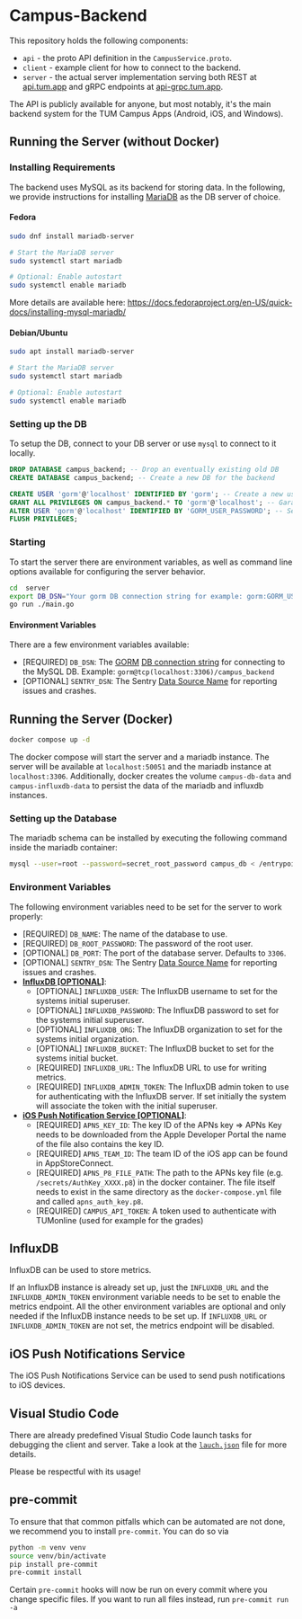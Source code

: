 # Campus-Backend

This repository holds the following components:
* `api` - the proto API definition in the `CampusService.proto`.
* `client` - example client for how to connect to the backend.
* `server` - the actual server implementation serving both REST at [api.tum.app](https://api.tum.app)
  and gRPC endpoints at [api-grpc.tum.app](https://api-grpc.tum.app).

The API is publicly available for anyone, but most notably, it's the main backend system for the TUM Campus Apps (Android, iOS, and Windows).

## Running the Server (without Docker)

### Installing Requirements

The backend uses MySQL as its backend for storing data.
In the following, we provide instructions for installing [MariaDB](https://mariadb.org/) as the DB server of choice.

#### Fedora

```bash
sudo dnf install mariadb-server

# Start the MariaDB server
sudo systemctl start mariadb

# Optional: Enable autostart
sudo systemctl enable mariadb
```

More details are available here: https://docs.fedoraproject.org/en-US/quick-docs/installing-mysql-mariadb/

#### Debian/Ubuntu

```bash
sudo apt install mariadb-server

# Start the MariaDB server
sudo systemctl start mariadb

# Optional: Enable autostart
sudo systemctl enable mariadb
```

### Setting up the DB

To setup the DB, connect to your DB server or use `mysql` to connect to it locally.

```sql
DROP DATABASE campus_backend; -- Drop an eventually existing old DB
CREATE DATABASE campus_backend; -- Create a new DB for the backend

CREATE USER 'gorm'@'localhost' IDENTIFIED BY 'gorm'; -- Create a new user called `gorm`.
GRANT ALL PRIVILEGES ON campus_backend.* TO 'gorm'@'localhost'; -- Garant our `gorm` user access to the `campus_backend` DB.
ALTER USER 'gorm'@'localhost' IDENTIFIED BY 'GORM_USER_PASSWORD'; -- Set a password for the `gorm` user.
FLUSH PRIVILEGES;
```

### Starting

To start the server there are environment variables, as well as command line options available for configuring the server behavior.

```bash
cd  server
export DB_DSN="Your gorm DB connection string for example: gorm:GORM_USER_PASSWORD@tcp(localhost:3306)/campus_backend"
go run ./main.go
```

#### Environment Variables

There are a few environment variables available:

* [REQUIRED] `DB_DSN`: The [GORM](https://gorm.io/) [DB connection string](https://gorm.io/docs/connecting_to_the_database.html#MySQL) for connecting to the MySQL DB. Example: `gorm@tcp(localhost:3306)/campus_backend`
* [OPTIONAL] `SENTRY_DSN`: The Sentry [Data Source Name](https://sentry-docs-git-patch-1.sentry.dev/product/sentry-basics/dsn-explainer/) for reporting issues and crashes.

## Running the Server (Docker)
```bash
docker compose up -d
```
The docker compose will start the server and a mariadb instance.
The server will be available at `localhost:50051` and the mariadb instance at `localhost:3306`.
Additionally, docker creates the volume `campus-db-data` and `campus-influxdb-data`
to persist the data of the mariadb and influxdb instances.

### Setting up the Database
The mariadb schema can be installed by executing the following command inside the mariadb container:
```bash
mysql --user=root --password=secret_root_password campus_db < /entrypoint/schema.sql
```

### Environment Variables
The following environment variables need to be set for the server to work properly:
* [REQUIRED] `DB_NAME`: The name of the database to use.
* [REQUIRED] `DB_ROOT_PASSWORD`: The password of the root user.
* [OPTIONAL] `DB_PORT`: The port of the database server. Defaults to `3306`.
* [OPTIONAL] `SENTRY_DSN`: The Sentry [Data Source Name](https://sentry-docs-git-patch-1.sentry.dev/product/sentry-basics/dsn-explainer/) for reporting issues and crashes.
* **[InfluxDB [OPTIONAL]](#influxdb)**:
  * [OPTIONAL] `INFLUXDB_USER`: The InfluxDB username to set for the systems initial superuser.
  * [OPTIONAL] `INFLUXDB_PASSWORD`: The InfluxDB password to set for the systems initial superuser.
  * [OPTIONAL] `INFLUXDB_ORG`: The InfluxDB organization to set for the systems initial organization.
  * [OPTIONAL] `INFLUXDB_BUCKET`: The InfluxDB bucket to set for the systems initial bucket.
  * [REQUIRED] `INFLUXDB_URL`: The InfluxDB URL to use for writing metrics.
  * [REQUIRED] `INFLUXDB_ADMIN_TOKEN`: The InfluxDB admin token to use for authenticating with the InfluxDB server. If set initially the system will associate the token with the initial superuser.
* **[iOS Push Notification Service [OPTIONAL]](#ios-push-notifications-service)**:
  * [REQUIRED] `APNS_KEY_ID`: The key ID of the APNs key => APNs Key needs to be downloaded from the Apple Developer Portal the name of the file also contains the key ID.
  * [REQUIRED] `APNS_TEAM_ID`: The team ID of the iOS app can be found in AppStoreConnect.
  * [REQUIRED] `APNS_P8_FILE_PATH`: The path to the APNs key file (e.g. `/secrets/AuthKey_XXXX.p8`) in the docker container. The file itself needs to exist in the same directory as the `docker-compose.yml` file and called `apns_auth_key.p8`.
  * [REQUIRED] `CAMPUS_API_TOKEN`: A token used to authenticate with TUMonline (used for example for the grades)

## InfluxDB
InfluxDB can be used to store metrics.

If an InfluxDB instance is already set up, just the `INFLUXDB_URL` and the `INFLUXDB_ADMIN_TOKEN` environment variable needs to be set
to enable the metrics endpoint.
All the other environment variables are optional and only needed if the InfluxDB instance needs to be set up.
If `INFLUXDB_URL` or `INFLUXDB_ADMIN_TOKEN` are not set, the metrics endpoint will be disabled.

## iOS Push Notifications Service
The iOS Push Notifications Service can be used to send push notifications to iOS devices.

## Visual Studio Code
There are already predefined Visual Studio Code launch tasks for debugging the client and server.
Take a look at the [`lauch.json`](.vscode/launch.json) file for more details.


Please be respectful with its usage!

## pre-commit

To ensure that that common pitfalls which can be automated are not done, we recommend you to install `pre-commit`.
You can do so via

```bash
python -m venv venv
source venv/bin/activate
pip install pre-commit
pre-commit install
```

Certain `pre-commit` hooks will now be run on every commit where you change specific files.
If you want to run all files instead, run `pre-commit run -a`
